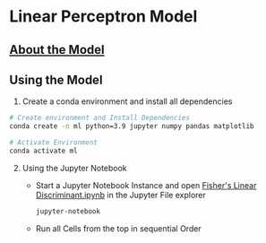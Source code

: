 # Linear Perceptron Model

## [About the Model](FLD_Report.pdf)

## Using the Model

1. Create a conda environment and install all dependencies

```sh
# Create environment and Install Dependencies
conda create -n ml python=3.9 jupyter numpy pandas matplotlib

# Activate Environment
conda activate ml
```

2. Using the Jupyter Notebook
   
   - Start a Jupyter Notebook Instance and open [Fisher's Linear Discriminant.ipynb](Fisher's%20Linear%20Discriminant.ipynb) in the Jupyter File explorer
        ```sh
        jupyter-notebook
        ``` 
    - Run all Cells from the top in sequential Order
